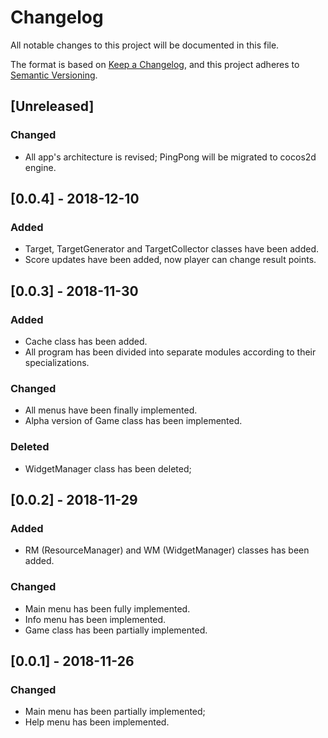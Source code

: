 # Changelog
All notable changes to this project will be documented in this file.

The format is based on [Keep a Changelog](https://keepachangelog.com/en/1.0.0/),
and this project adheres to [Semantic Versioning](https://semver.org/spec/v2.0.0.html).

## [Unreleased]
### Changed
- All app's architecture is revised; PingPong will be migrated to cocos2d engine.

## [0.0.4] - 2018-12-10
### Added
- Target, TargetGenerator and TargetCollector classes have been added.
- Score updates have been added, now player can change result points.

## [0.0.3] - 2018-11-30
### Added
- Cache class has been added.
- All program has been divided into separate modules according to their specializations.

### Changed
- All menus have been finally implemented.
- Alpha version of Game class has been implemented.

### Deleted
- WidgetManager class has been deleted;


## [0.0.2] - 2018-11-29
### Added
- RM (ResourceManager) and WM (WidgetManager) classes has been added.

### Changed
- Main menu has been fully implemented.
- Info menu has been implemented.
- Game class has been partially implemented.

## [0.0.1] - 2018-11-26
### Changed
- Main menu has been partially implemented;
- Help menu has been implemented.